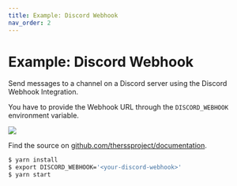 ```yaml
---
title: Example: Discord Webhook
nav_order: 2
---
```


# Example: Discord Webhook

Send messages to a channel on a Discord server using the Discord Webhook Integration.

You have to provide the Webhook URL through the `DISCORD_WEBHOOK` environment variable.

<img src="/assets/images/discord-webhook-integration.png" />

Find the source on [github.com/therssproject/documentation](https://github.com/therssproject/documentation/tree/main/examples/discord-webhook).

```bash
$ yarn install
$ export DISCORD_WEBHOOK='<your-discord-webhook>'
$ yarn start
```
